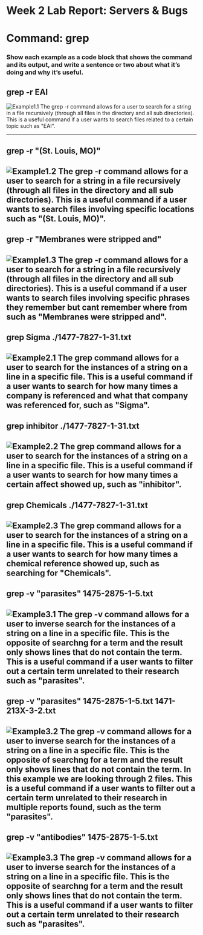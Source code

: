 # Week 2 Lab Report: Servers & Bugs
# Command: grep
### Show each example as a code block that shows the command and its output, and write a sentence or two about what it’s doing and why it’s useful.


## grep -r EAI
 ![Example1.1](Lab3-img/Lab3.1.1.png)
  The grep -r command allows for a user to search for a string in a file recursively (through all files in the directory and all sub directories). This is a useful command if a user wants to search files related to a certain topic such as "EAI". 

---


## grep -r "(St. Louis, MO)"
 ![Example1.2](Lab3-img/Lab3.1.2.png)
   The grep -r command allows for a user to search for a string in a file recursively (through all files in the directory and all sub directories). This is a useful command if a user wants to search files involving specific locations such as "(St. Louis, MO)".
---


## grep -r "Membranes were stripped and"
 ![Example1.3](Lab3-img/Lab3.1.3.png)
   The grep -r command allows for a user to search for a string in a file recursively (through all files in the directory and all sub directories). This is a useful command if a user wants to search files involving specific phrases they remember but cant remember where from such as "Membranes were stripped and".
---


## grep Sigma ./1477-7827-1-31.txt
 ![Example2.1](Lab3-img/Lab3.2.1.png)
    The grep command allows for a user to search for the instances of a string on a line in a specific file. This is a useful command if a user wants to search for how many times a company is referenced and what that company was referenced for, such as "Sigma".
---


## grep inhibitor ./1477-7827-1-31.txt
 ![Example2.2](Lab3-img/Lab3.2.2.png)
     The grep command allows for a user to search for the instances of a string on a line in a specific file. This is a useful command if a user wants to search for how many times a certain affect showed up, such as "inhibitor".
---


## grep Chemicals ./1477-7827-1-31.txt
 ![Example2.3](Lab3-img/Lab3.2.3.png)
      The grep command allows for a user to search for the instances of a string on a line in a specific file. This is a useful command if a user wants to search for how many times a chemical reference showed up, such as searching for "Chemicals".
---


## grep -v "parasites" 1475-2875-1-5.txt
 ![Example3.1](Lab3-img/Lab3.3.1.png)
      The grep -v command allows for a user to inverse search for the instances of a string on a line in a specific file. This is the opposite of searchng for a term and the result only shows lines that do not contain the term. This is a useful command if a user wants to filter out a certain term unrelated to their research such as "parasites".
---


## grep -v "parasites" 1475-2875-1-5.txt 1471-213X-3-2.txt
 ![Example3.2](Lab3-img/Lab3.3.2.png)
       The grep -v command allows for a user to inverse search for the instances of a string on a line in a specific file. This is the opposite of searchng for a term and the result only shows lines that do not contain the term. In this example we are looking through 2 files. This is a useful command if a user wants to filter out a certain term unrelated to their research in multiple reports found, such as the term "parasites".
---


## grep -v "antibodies" 1475-2875-1-5.txt
 ![Example3.3](Lab3-img/Lab3.3.3.png)
       The grep -v command allows for a user to inverse search for the instances of a string on a line in a specific file. This is the opposite of searchng for a term and the result only shows lines that do not contain the term. This is a useful command if a user wants to filter out a certain term unrelated to their research such as "parasites".
---